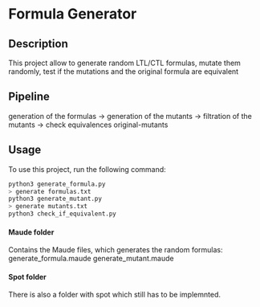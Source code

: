 # Formula Generator

## Description 
This project allow to generate random LTL/CTL formulas, mutate them randomly, test if the mutations and the original formula are equivalent

## Pipeline
generation of the formulas -> generation of the mutants -> filtration of the mutants -> check equivalences original-mutants

## Usage
To use this project, run the following command:

```bash
python3 generate_formula.py
> generate formulas.txt
python3 generate_mutant.py
> generate mutants.txt
python3 check_if_equivalent.py
```

#### Maude folder
Contains the Maude files, which generates the random formulas:
generate_formula.maude
generate_mutant.maude

#### Spot folder
There is also a folder with spot which still has to be implemnted. 